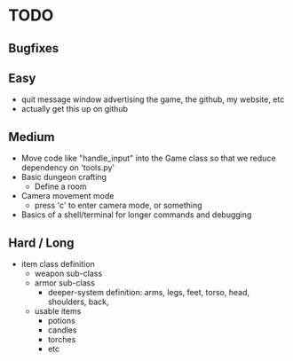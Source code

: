# TODO

## Bugfixes


## Easy 
- quit message window advertising the game, the github, my website, etc
- actually get this up on github


## Medium
- Move code like "handle_input" into the Game class so that we reduce dependency on 'tools.py'
- Basic dungeon crafting
    - Define a room
- Camera movement mode
    - press 'c' to enter camera mode, or something
- Basics of a shell/terminal for longer commands and debugging

## Hard / Long
- item class definition
    - weapon sub-class 
    - armor sub-class
        - deeper-system definition:
            arms, legs, feet, torso, head, shoulders, back, 
    - usable items
        - potions
        - candles
        - torches
        - etc
